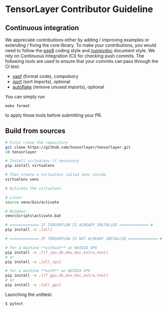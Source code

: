 # TensorLayer Contributor Guideline

## Continuous integration

We appreciate contributions
either by adding / improving examples or extending / fixing the core library. 
To make your contributions, you would need to follow the [pep8](https://www.python.org/dev/peps/pep-0008/) coding style and [numpydoc](https://github.com/numpy/numpy/blob/master/doc/HOWTO_DOCUMENT.rst.txt) document style.
We rely on Continuous Integration (CI) for checking push commits.
The following tools are used to ensure that your commits can pass through the CI test:

* [yapf](https://github.com/google/yapf) (format code), compulsory
* [isort](https://github.com/timothycrosley/isort) (sort imports), optional
* [autoflake](https://github.com/myint/autoflake) (remove unused imports), optional

You can simply run

```
make format
```

to apply those tools before submitting your PR.

## Build from sources

```bash
# First clone the repository
git clone https://github.com/tensorlayer/tensorlayer.git
cd tensorlayer

# Install virtualenv if necessary
pip install virtualenv

# Then create a virtualenv called venv inside
virtualenv venv

# Activate the virtualenv  

# Linux:
source venv/bin/activate

# Windows:
venv\Scripts\activate.bat

# ============= IF TENSORFLOW IS ALREADY INSTALLED ============= #
pip install -e .[all]

# ============= IF TENSORFLOW IS NOT ALREADY INSTALLED ============= #

# for a machine **without** an NVIDIA GPU
pip install -e .[tf_cpu,db,dev,doc,extra,test]
# or
pip install -e .[all_cpu]

# for a machine **with** an NVIDIA GPU
pip install -e .[tf_gpu,db,dev,doc,extra,test]
# or
pip install -e .[all_gpu]
```

Launching the unittest:

```bash
$ pytest
```

